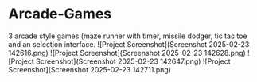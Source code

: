 # Arcade-Games
3 arcade style games (maze runner with timer, missile dodger, tic tac toe and an selection interface.
![Project Screenshot](Screenshot 2025-02-23 142616.png)
![Project Screenshot](Screenshot 2025-02-23 142628.png)
![Project Screenshot](Screenshot 2025-02-23 142647.png)
![Project Screenshot](Screenshot 2025-02-23 142711.png)
